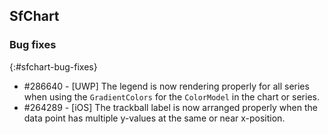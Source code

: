 ## SfChart

### Bug fixes
{:#sfchart-bug-fixes}

* \#286640 - [UWP] The legend is now rendering properly for all series when using the `GradientColors` for the `ColorModel` in the chart or series.
* \#264289 - [iOS] The trackball label is now arranged properly when the data point has multiple y-values at the same or near x-position.